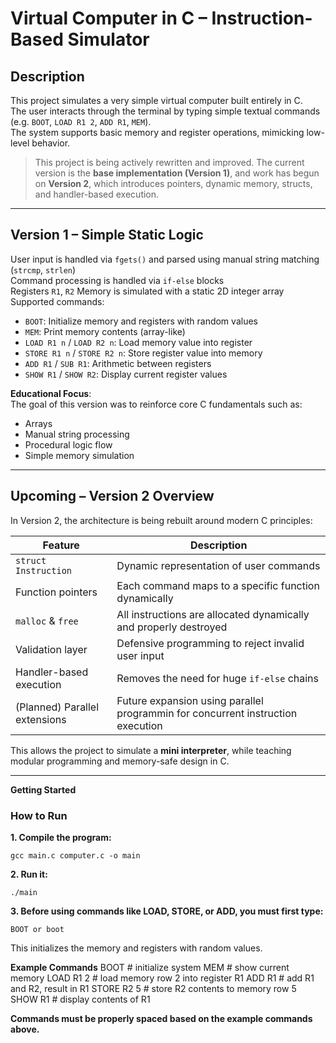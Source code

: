 # Virtual Computer in C – Instruction-Based Simulator

## Description

This project simulates a very simple virtual computer built entirely in C.  
The user interacts through the terminal by typing simple textual commands (e.g. `BOOT`, `LOAD R1 2`, `ADD R1`, `MEM`).  
The system supports basic memory and register operations, mimicking low-level behavior.

> This project is being actively rewritten and improved. The current version is the **base implementation (Version 1)**, and work has begun on **Version 2**, which introduces pointers, dynamic memory, structs, and handler-based execution.

---

## Version 1 – Simple Static Logic
 
 User input is handled via `fgets()` and parsed using manual string matching (`strcmp`, `strlen`)  
 Command processing is handled via `if-else` blocks  
 Registers `R1`, `R2`
 Memory is simulated with a static 2D integer array  
 Supported commands:
- `BOOT`: Initialize memory and registers with random values
- `MEM`: Print memory contents (array-like)
- `LOAD R1 n` / `LOAD R2 n`: Load memory value into register
- `STORE R1 n` / `STORE R2 n`: Store register value into memory
- `ADD R1` / `SUB R1`: Arithmetic between registers
- `SHOW R1` / `SHOW R2`: Display current register values

 **Educational Focus**:  
The goal of this version was to reinforce core C fundamentals such as:
- Arrays
- Manual string processing
- Procedural logic flow
- Simple memory simulation

---

##  Upcoming – Version 2 Overview

 In Version 2, the architecture is being rebuilt around modern C principles:

| Feature | Description |
|--------|-------------|
|  `struct Instruction` | Dynamic representation of user commands |
|  Function pointers | Each command maps to a specific function dynamically |
|  `malloc` & `free` | All instructions are allocated dynamically and properly destroyed |
|  Validation layer | Defensive programming to reject invalid user input |
|  Handler-based execution | Removes the need for huge `if-else` chains |
|  (Planned) Parallel extensions | Future expansion using parallel programmin for concurrent instruction execution |

This allows the project to simulate a **mini interpreter**, while teaching modular programming and memory-safe design in C.

---

**Getting Started**

### How to Run

**1. Compile the program:**
   ```terminal
   gcc main.c computer.c -o main
   ```

**2. Run it:**
 ```terminal
 ./main
 ```

**3. Before using commands like LOAD, STORE, or ADD, you must first type:**
 ```
 BOOT or boot
 ```
This initializes the memory and registers with random values.

**Example Commands**
BOOT           # initialize system
MEM            # show current memory
LOAD R1 2      # load memory row 2 into register R1
ADD R1         # add R1 and R2, result in R1
STORE R2 5     # store R2 contents to memory row 5
SHOW R1        # display contents of R1

**Commands must be properly spaced based on the example commands above.**


